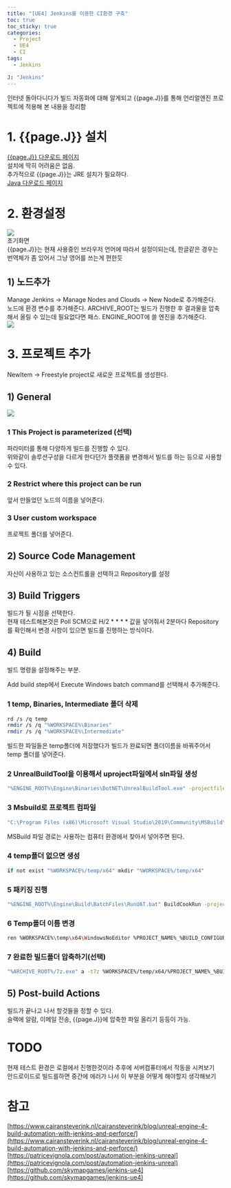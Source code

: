 ```yaml
---
title: "[UE4] Jenkins를 이용한 CI환경 구축"
toc: true
toc_sticky: true
categories:
  - Project
  - UE4
  - CI
tags:
  - Jenkins

J: "Jenkins"
---
```


인터넷 돌아다니다가 빌드 자동화에 대해 알게되고 {{page.J}}를 통해 언리얼엔진 프로젝트에 적용해 본 내용을 정리함

# 1. {{page.J}} 설치

[{{page.J}} 다운로드 페이지](https://www.jenkins.io/download/)  
설치에 딱히 어려움은 없음.  
추가적으로 {{page.J}}는 JRE 설치가 필요하다.  
[Java 다운로드 페이지](https://java.com/ko/download/ie_manual.jsp?locale=ko)

# 2. 환경설정

![](https://tonnac.github.io/assets/images/J0.png)<br>
초기화면  
{{page.J}}는 현재 사용중인 브라우저 언어에 따라서 설정이되는데, 한글같은 경우는 번역체가 좀 있어서 그냥 영어를 쓰는게 편한듯

## 1) 노드추가

Manage Jenkins -> Manage Nodes and Clouds -> New Node로 추가해준다.  
노드에 환경 변수를 추가해준다. ARCHIVE_ROOT는 빌드가 진행한 후 결과물을 압축해서 올릴 수 있는데 필요없다면 패스.
ENGINE_ROOT에 쓸 엔진을 추가해준다.  
![](https://tonnac.github.io/assets/images/J1.png)<br>

# 3. 프로젝트 추가

NewItem -> Freestyle project로 새로운 프로젝트를 생성한다.

## 1) General

![](https://tonnac.github.io/assets/images/J2.png)<br>

### 1 This Project is parameterized (선택)

파라미터를 통해 다양하게 빌드를 진행할 수 있다.  
위와같이 솔루션구성을 다르게 한다던가 플랫폼을 변경해서 빌드를 하는 등으로 사용할 수 있다.

### 2 Restrict where this project can be run

앞서 만들었던 노드의 이름을 넣어준다.

### 3 User custom workspace

프로젝트 폴더를 넣어준다.

## 2) Source Code Management

자신이 사용하고 있는 소스컨트롤을 선택하고 Repository를 설정

## 3) Build Triggers

빌드가 될 시점을 선택한다.  
현재 테스트해본것은 Poll SCM으로 H/2 \* \* \* \* 값을 넣어줘서 2분마다 Repository를 확인해서 변경 사항이 있으면 빌드를 진행하는 방식이다.

## 4) Build

빌드 명령을 설정해주는 부분.

Add build step에서 Execute Windows batch command를 선택해서 추가해준다.

### 1 temp, Binaries, Intermediate 폴더 삭제

```sh
rd /s /q temp
rmdir /s /q "%WORKSPACE%\Binaries"
rmdir /s /q "%WORKSPACE%\Intermediate"
```

빌드한 파일들은 temp폴더에 저장했다가 빌드가 완료되면 폴더이름을 바꿔주어서 temp 폴더를 넣어준다.

### 2 UnrealBuildTool을 이용해서 uproject파일에서 sln파일 생성

```sh
"%ENGINE_ROOT%\Engine\Binaries\DotNET\UnrealBuildTool.exe" -projectfiles -project="%WORKSPACE%\%PROJECT_NAME%.uproject" -game -rocket -progress
```

### 3 Msbuild로 프로젝트 컴파일

```sh
"C:\Program Files (x86)\Microsoft Visual Studio\2019\Community\MSBuild\Current\Bin\MSBuild.exe" "%WORKSPACE%\%PROJECT_NAME%.sln" /t:build /p:Configuration="%BUILD_CONFIGURATION%";Platform=Win64;verbosity=diagnostic
```

MSBuild 파일 경로는 사용하는 컴퓨터 환경에서 찾아서 넣어주면 된다.

### 4 temp폴더 없으면 생성

```sh
if not exist "%WORKSPACE%/temp/x64" mkdir "%WORKSPACE%/temp/x64"
```

### 5 패키징 진행

```sh
"%ENGINE_ROOT%\Engine\Build\BatchFiles\RunUAT.bat" BuildCookRun -project="%WORKSPACE%\%PROJECT_NAME%.uproject" -noP4 -platform=Win64 -clientconfig=%BUILD_CONFIGURATION% -cook -allmaps -build -stage %USE_PAK% -archive -archivedirectory="%WORKSPACE%/temp/x64"
```

### 6 Temp폴더 이름 변경

```sh
ren %WORKSPACE%\temp\x64\WindowsNoEditor %PROJECT_NAME%_%BUILD_CONFIGURATION%_x64
```

### 7 완료한 빌드폴더 압축하기(선택)

```sh
"%ARCHIVE_ROOT%/7z.exe" a -t7z %WORKSPACE%/temp/x64/%PROJECT_NAME%_%BUILD_CONFIGURATION%_x64/%PROJECT_NAME%_%BUILD_CONFIGURATION%_x64.7z "%WORKSPACE%\temp\x64\%PROJECT_NAME%_%BUILD_CONFIGURATION%_x64"
```

## 5) Post-build Actions

빌드가 끝나고 나서 할것들을 정할 수 있다.  
슬랙에 알람, 이메일 전송, {{page.J}}에 압축한 파일 올리기 등등이 가능.

# TODO

현재 테스트 환경은 로컬에서 진행한것이라 추후에 서버컴퓨터에서 작동을 시켜보기  
안드로이드로 빌드를하면 중간에 에러가 나서 이 부분을 어떻게 해야할지 생각해보기

# 참고

[https://www.cairansteverink.nl/cairansteverink/blog/unreal-engine-4-build-automation-with-jenkins-and-perforce/](https://www.cairansteverink.nl/cairansteverink/blog/unreal-engine-4-build-automation-with-jenkins-and-perforce/)
[https://patricevignola.com/post/automation-jenkins-unreal](https://patricevignola.com/post/automation-jenkins-unreal)
[https://github.com/skymapgames/jenkins-ue4](https://github.com/skymapgames/jenkins-ue4)
